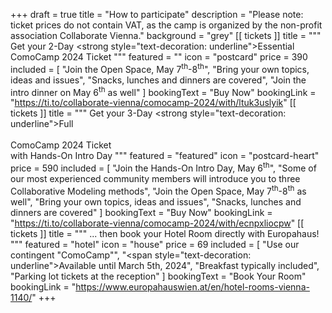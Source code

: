+++
draft = true
title = "How to participate"
description = "Please note: ticket prices do not contain VAT, as the camp is organized by the non-profit association Collaborate Vienna."
background = "grey"
[[ tickets ]]
title = """
    Get your 2-Day <strong style=\"text-decoration: underline\">Essential</strong><br>
    ComoCamp 2024 Ticket
"""
featured = ""
icon = "postcard"
price = 390
included = [
    "Join the Open Space, May 7<sup>th</sup>-8<sup>th</sup>",
    "Bring your own topics, ideas and issues",
    "Snacks, lunches and dinners are covered",
    "Join the intro dinner on May 6<sup>th</sup>&nbsp;as well" 
]
bookingText = "Buy Now"
bookingLink = "https://ti.to/collaborate-vienna/comocamp-2024/with/ltuk3uslyik"
[[ tickets ]]
title = """
    Get your 3-Day <strong style=\"text-decoration: underline\">Full</strong><br>  
    ComoCamp 2024 Ticket<br>
    with Hands-On Intro Day
"""
featured = "featured"
icon = "postcard-heart"
price = 590
included = [
    "Join the Hands-On Intro Day, May 6<sup>th</sup>",
    "Some of our most experienced community members will introduce you to three Collaborative Modeling methods",
    "Join the Open Space, May 7<sup>th</sup>-8<sup>th</sup>&nbsp;as well",
    "Bring your own topics, ideas and issues",
    "Snacks, lunches and dinners are covered"
]
bookingText = "Buy Now"
bookingLink = "https://ti.to/collaborate-vienna/comocamp-2024/with/ecnpxliocpw"
[[ tickets ]]
title = """
    ... then book your Hotel Room
    directly with Europahaus!
"""
featured = "hotel"
icon = "house"
price = 69
included = [
    "Use our contingent \"ComoCamp\"",
    "<span style=\"text-decoration: underline\">Available until March 5th, 2024</span>",
    "Breakfast typically included",
    "Parking lot tickets at the reception"
]
bookingText = "Book Your Room"
bookingLink = "https://www.europahauswien.at/en/hotel-rooms-vienna-1140/"
+++
